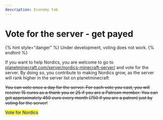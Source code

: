 ```yaml
---
description: Economy tab
---
```


# Vote for the server - get payed

{% hint style="danger" %}
Under development, voting does not work.
{% endhint %}

If you want to help Nordics, you are welcome to go to [planetminecraft.com/server/nordics-minecraft-server/](http://planetminecraft.com/server/nordics-minecraft-server/) and vote for the server. By doing so, you contribute to making Nordics grow, as the server will rank higher in the server list on planetminecraft

~~You can vote once a day for the server. For each vote you cast, you will receive 15 euros as a thank you or 25 if you are a Patreon member. You can get approximately 450 euro every month (750 if you are a patron) just by voting for the server!~~

<mark style="color:blue;">Vote for Nordics</mark>
